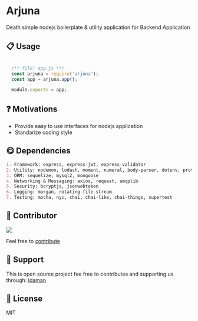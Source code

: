 # Arjuna
Death simple nodejs boilerplate & utility application for Backend Application

📋 Usage
---
```js

  /** file: app.js **/ 
  const arjuna = require('arjuna');
  const app = arjuna.app();

  module.exports = app;

```

❓ Motivations
---
- Provide easy to use interfaces for nodejs application
- Standarize coding style

😋 Dependencies
---
```md
1. Framework: express, express-jwt, express-validator
2. Utility: nodemon, lodash, moment, numeral, body-parser, dotenv, protobufjs, slugify, html-entities, html-to-text, uuid
3. ORM: sequelize, mysql2, mongoose
4. Networking & Messaging: axios, request, amqplib
5. Security: bcryptjs, jsonwebtoken
6. Logging: morgan, rotating-file-stream
7. Testing: mocha, nyc, chai, chai-like, chai-things, supertest
```

🤩 Contributor
---
[![](https://github.com/kokoraka.png?size=50)](https://github.com/kokoraka)

Feel free to [contribute](https://github.com/gurisa/arjuna/pulls)

💖 Support
---
This is open source project fee free to contributes and supporting us through: [Idaman](https://idaman.id/arjuna)


📜 License
---
MIT